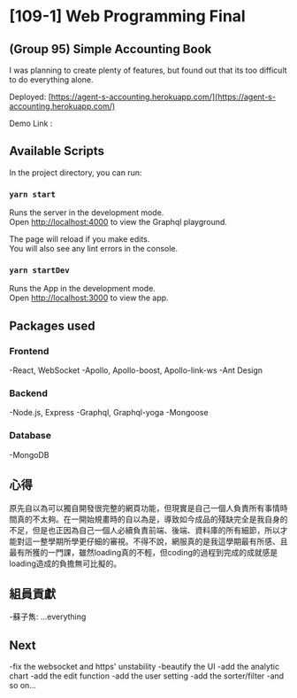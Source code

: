 # [109-1] Web Programming Final 

## (Group 95) Simple Accounting Book

I was planning to create plenty of features, but found out that its too difficult to do everything alone.

Deployed: [https://agent-s-accounting.herokuapp.com/](https://agent-s-accounting.herokuapp.com/)

Demo Link :

## Available Scripts

In the project directory, you can run:

### `yarn start`

Runs the server in the development mode.\
Open [http://localhost:4000](http://localhost:4000) to view the Graphql playground.

The page will reload if you make edits.\
You will also see any lint errors in the console.

### `yarn startDev`

Runs the App in the development mode.\
Open [http://localhost:3000](http://localhost:3000) to view the app.

## Packages used

### Frontend

-React, WebSocket
-Apollo, Apollo-boost, Apollo-link-ws
-Ant Design

### Backend

-Node.js, Express
-Graphql, Graphql-yoga
-Mongoose

### Database

-MongoDB

## 心得

原先自以為可以獨自開發很完整的網頁功能，但現實是自己一個人負責所有事情時間真的不太夠。在一開始規畫時的自以為是，導致如今成品的殘缺完全是我自身的不足，但是也正因為自己一個人必續負責前端、後端、資料庫的所有細節，所以才能對這一整學期所學更仔細的審視。不得不說，網服真的是我這學期最有所感、且最有所獲的一門課，雖然loading真的不輕，但coding的過程到完成的成就感是loading造成的負擔無可比擬的。

## 組員貢獻

-蘇子雋: ...everything

## Next

-fix the websocket and https' unstability
-beautify the UI
-add the analytic chart
-add the edit function
-add the user setting
-add the sorter/filter
-and so on...